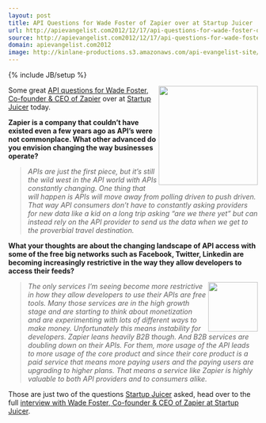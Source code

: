```yaml
---
layout: post
title: API Questions for Wade Foster of Zapier over at Startup Juicer
url: http://apievangelist.com2012/12/17/api-questions-for-wade-foster-of-zapier-over-at-startup-juicer/
source: http://apievangelist.com2012/12/17/api-questions-for-wade-foster-of-zapier-over-at-startup-juicer/
domain: apievangelist.com2012
image: http://kinlane-productions.s3.amazonaws.com/api-evangelist-site/blog/zapier-logo.png
---
```

{% include JB/setup %}<p>
     <a href="http://zapier.com/" target="_blank"><img src="https://s3.amazonaws.com/kinlane-productions/api-evangelist/zapier/zapier-logo.jpeg"  width="200" align="right" /></a>
</p>
<p>
     Some great <a title="API questions for Wade Foster, Co-founder &amp; CEO of Zapier" href="http://startupjuicer.com/2012/12/wade-foster-co-founder-ceo-of-zapier/">API questions for Wade Foster, Co-founder &amp; CEO of Zapier</a> over at <a title="Startup Juicer" href="http://startupjuicer.com/">Startup Juicer</a> today.
</p>
<p>
     <strong>Zapier is a company that couldn’t have existed even a few years ago as API’s were not commonplace. What other advanced do you envision changing the way businesses operate?</strong>
</p>
<blockquote>
     <em>APIs are just the first piece, but it’s still the wild west in the API world with APIs constantly changing. One thing that will happen is APIs will move away from polling driven to push driven. That way API consumers don’t have to constantly asking providers for new data like a kid on a long trip asking “are we there yet” but can instead rely on the API provider to send us the data when we get to the proverbial travel destination.</em>
</blockquote>
<p>
     <strong>What your thoughts are about the changing landscape of API access with some of the free big networks such as Facebook, Twitter, Linkedin are becoming increasingly restrictive in the way they allow developers to access their feeds?</strong>
</p>
<p>
     <a href="http://startupjuicer.com/" target="_blank"><img src="https://s3.amazonaws.com/kinlane-productions/api-evangelist/startup-juicer/startup-juicer.png"  width="100" align="right" /></a>
</p>
<blockquote>
     <em>The only services I’m seeing become more restrictive in how they allow developers to use their APIs are free tools. Many those services are in the high growth stage and are starting to think about monetization and are experimenting with lots of different ways to make money. Unfortunately this means instability for developers. Zapier leans heavily B2B though. And B2B services are doubling down on their APIs. For them, more usage of the API leads to more usage of the core product and since their core product is a paid service that means more paying users and the paying users are upgrading to higher plans. That means a service like Zapier is highly valuable to both API providers and to consumers alike.</em>
</blockquote>
<p>
     Those are just two of the questions <a title="Startup Juicer" href="http://startupjuicer.com/">Startup Juicer</a> asked, head over to the full <a href="http://startupjuicer.com/2012/12/wade-foster-co-founder-ceo-of-zapier/">interview with Wade Foster, Co-founder &amp; CEO of Zapier at Startup Juicer</a>.
</p>
